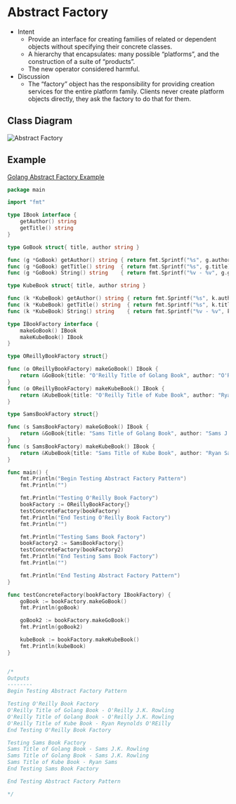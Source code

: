 # Abstract Factory

- Intent
  - Provide an interface for creating families of related or dependent objects without specifying their concrete classes.
  - A hierarchy that encapsulates: many possible “platforms”, and the construction of a suite of “products”.
  - The new operator considered harmful.
- Discussion
  - The “factory” object has the responsibility for providing creation services for the entire platform family. Clients never create platform objects directly, they ask the factory to do that for them.

## Class Diagram

![Abstract Factory](https://sourcemaking.com/files/v2/content/patterns/Abstract_Factory.png)

## Example

[Golang Abstract Factory Example](https://play.golang.org/p/85I07-GqVKx)

``` go
package main

import "fmt"

type IBook interface {
	getAuthor() string
	getTitle() string
}

type GoBook struct{ title, author string }

func (g *GoBook) getAuthor() string { return fmt.Sprintf("%s", g.author) }
func (g *GoBook) getTitle() string  { return fmt.Sprintf("%s", g.title) }
func (g *GoBook) String() string    { return fmt.Sprintf("%v - %v", g.getTitle(), g.getAuthor()) }

type KubeBook struct{ title, author string }

func (k *KubeBook) getAuthor() string { return fmt.Sprintf("%s", k.author) }
func (k *KubeBook) getTitle() string  { return fmt.Sprintf("%s", k.title) }
func (k *KubeBook) String() string    { return fmt.Sprintf("%v - %v", k.getTitle(), k.getAuthor()) }

type IBookFactory interface {
	makeGoBook() IBook
	makeKubeBook() IBook
}

type OReillyBookFactory struct{}

func (o OReillyBookFactory) makeGoBook() IBook {
	return &GoBook{title: "O'Reilly Title of Golang Book", author: "O'Reilly J.K. Rowling"}
}
func (o OReillyBookFactory) makeKubeBook() IBook {
	return &KubeBook{title: "O'Reilly Title of Kube Book", author: "Ryan Reynolds O'REilly"}
}

type SamsBookFactory struct{}

func (s SamsBookFactory) makeGoBook() IBook {
	return &GoBook{title: "Sams Title of Golang Book", author: "Sams J.K. Rowling"}
}
func (s SamsBookFactory) makeKubeBook() IBook {
	return &KubeBook{title: "Sams Title of Kube Book", author: "Ryan Sams"}
}

func main() {
	fmt.Println("Begin Testing Abstract Factory Pattern")
	fmt.Println("")

	fmt.Println("Testing O'Reilly Book Factory")
	bookFactory := OReillyBookFactory{}
	testConcreteFactory(bookFactory)
	fmt.Println("End Testing O'Reilly Book Factory")
	fmt.Println("")

	fmt.Println("Testing Sams Book Factory")
	bookFactory2 := SamsBookFactory{}
	testConcreteFactory(bookFactory2)
	fmt.Println("End Testing Sams Book Factory")
	fmt.Println("")

	fmt.Println("End Testing Abstract Factory Pattern")
}

func testConcreteFactory(bookFactory IBookFactory) {
	goBook := bookFactory.makeGoBook()
	fmt.Println(goBook)

	goBook2 := bookFactory.makeGoBook()
	fmt.Println(goBook2)

	kubeBook := bookFactory.makeKubeBook()
	fmt.Println(kubeBook)
}


/*
Outputs
--------
Begin Testing Abstract Factory Pattern

Testing O'Reilly Book Factory
O'Reilly Title of Golang Book - O'Reilly J.K. Rowling
O'Reilly Title of Golang Book - O'Reilly J.K. Rowling
O'Reilly Title of Kube Book - Ryan Reynolds O'REilly
End Testing O'Reilly Book Factory

Testing Sams Book Factory
Sams Title of Golang Book - Sams J.K. Rowling
Sams Title of Golang Book - Sams J.K. Rowling
Sams Title of Kube Book - Ryan Sams
End Testing Sams Book Factory

End Testing Abstract Factory Pattern

*/
```
